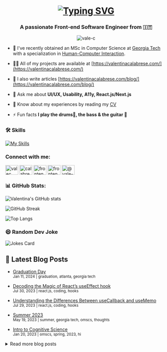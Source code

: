 <h1 align="center">
  <a href="https://git.io/typing-svg">
    <img src="https://readme-typing-svg.demolab.com?font=Fira+Code&pause=1000&color=36BCF7FF&center=true&vCenter=true&width=435&lines=Hi+%F0%9F%91%8B%2C+I'm+Valentina;Front-end+Software+Engineer;UX+Enthusiast;Welcome+to+my+GitHub!" alt="Typing SVG" />
  </a>
</h1>

<h3 align="center">A passionate Front-end Software Engineer from 🇮🇹</h3>

<p align="center">
  <img src="https://komarev.com/ghpvc/?username=vale-c&label=Profile%20views&color=0e75b6&style=flat" alt="vale-c" />
</p>

- 🔭 I've recently obtained an MSc in Computer Science at [Georgia Tech](https://omscs.gatech.edu/) with a specialization in [Human-Computer Interaction](https://omscs.gatech.edu/cs-6750-human-computer-interaction).

- 👨‍💻 All of my projects are available at [https://valentinacalabrese.com/](https://valentinacalabrese.com/)

- 📝 I also write articles [https://valentinacalabrese.com/blog/](https://valentinacalabrese.com/blog/)

- 💬 Ask me about **UI/UX, Usability, A11y, React.js/Next.js**

- 📄 Know about my experiences by reading my [CV](https://drive.google.com/file/d/14OAiKLsUT5G32jRzMWivIWQ9wIPhWFop/view?usp=sharing)

- ⚡ Fun facts **I play the drums🥁, the bass & the guitar 🎸**

### 🛠 Skills

[![My Skills](https://skillicons.dev/icons?i=js,ts,react,nextjs,html,css,sass,figma,git,docker,graphql,jest,python&theme=light)](https://skillicons.dev)

<h3 align="left">Connect with me:</h3>
<p align="left">
  <a href="https://dev.to/valec" target="blank"><img align="center" src="https://cdn.jsdelivr.net/npm/simple-icons@3.0.1/icons/dev-dot-to.svg" alt="valec" height="30" width="40" /></a>
  <a href="https://linkedin.com/in/calabresevalentina" target="blank"><img align="center" src="https://raw.githubusercontent.com/rahuldkjain/github-profile-readme-generator/master/src/images/icons/Social/linked-in-alt.svg" alt="calabresevalentina" height="30" width="40" /></a>
  <a href="https://instagram.com/frontendvale" target="blank"><img align="center" src="https://raw.githubusercontent.com/rahuldkjain/github-profile-readme-generator/master/src/images/icons/Social/instagram.svg" alt="frontendvale" height="30" width="40" /></a>
  <a href="https://dribbble.com/frontendvale" target="blank"><img align="center" src="https://raw.githubusercontent.com/rahuldkjain/github-profile-readme-generator/master/src/images/icons/Social/dribbble.svg" alt="frontendvale" height="30" width="40" /></a>
  <a href="https://medium.com/@vale-dev" target="blank"><img align="center" src="https://raw.githubusercontent.com/rahuldkjain/github-profile-readme-generator/master/src/images/icons/Social/medium.svg" alt="@vale-dev" height="30" width="40" /></a>
</p>

<h3 align="left">📊 GitHub Stats:</h3>

![Valentina's GitHub stats](https://github-readme-stats.vercel.app/api?username=vale-c&show_icons=true&theme=radical)

![GitHub Streak](https://github-readme-streak-stats.herokuapp.com/?user=vale-c&theme=radical)

![Top Langs](https://github-readme-stats.vercel.app/api/top-langs/?username=vale-c&layout=compact&theme=radical)

### 😄 Random Dev Joke
![Jokes Card](https://readme-jokes.vercel.app/api)

## 📘 Latest Blog Posts

* [Graduation Day](https://valentinacalabrese.com/blog/graduation-and-new-year-resolutions)
  <br/><sub>Jan 11, 2024 | graduation, atlanta, georgia tech</sub>

* [Decoding the Magic of React’s useEffect hook](https://valentinacalabrese.com/blog/decoding-use-effect-hook)
  <br/><sub>Jul 30, 2023 | react.js, coding, hooks</sub>

* [Understanding the Differences Between useCallback and useMemo](https://valentinacalabrese.com/blog/differences-use-memo-use-callback-hooks)
  <br/><sub>Jul 29, 2023 | react.js, coding, hooks</sub>

* [Summer 2023](https://valentinacalabrese.com/blog/summer-2023)
  <br/><sub>May 19, 2023 | summer, georgia tech, omscs, thoughts</sub>

* [Intro to Cognitive Science](https://valentinacalabrese.com/blog/spring-2023)
  <br/><sub>Jan 20, 2023 | omscs, spring, 2023, hi</sub>

<details>
  <summary>Read more blog posts</summary>

* [Almost time to wrap up](https://valentinacalabrese.com/blog/wrapping-up-2022)
  <br/><sub>Dec 28, 2022 | reflection, 2022</sub>

* [Long time no see](https://valentinacalabrese.com/blog/long-time-no-see)
  <br/><sub>Oct 22, 2022 | remote, hi, updates</sub>

* [End of year 2021](https://valentinacalabrese.com/blog/end-of-year-2021-edition)
  <br/><sub>Dec 31, 2021 | 2021, end, year, thoughts</sub>

* [Fall 2021 Updates](https://valentinacalabrese.com/blog/fall-2021-updates)
  <br/><sub>Sep 5, 2021 | updates, omscs, georgia tech</sub>

* [Design Principles](https://valentinacalabrese.com/blog/design-principles-and-why-they-matter-a-lot)
  <br/><sub>Jun 2, 2021 | design, principles, ux, ui</sub>

* [4 Different Ways to Reverse a String in Javascript](https://valentinacalabrese.com/blog/4-ways-to-reverse-a-string-in-javascript)
  <br/><sub>Jun 1, 2021 | javascript, tutorial, algorithms, string</sub>

* [Summer Break](https://valentinacalabrese.com/blog/taking-a-summer-break)
  <br/><sub>May 22, 2021 | may, 2021, omscs, summer</sub>

* [A Day in the Life of a Front-End Engineer ](https://valentinacalabrese.com/blog/day-in-the-life)
  <br/><sub>Apr 1, 2021 | cloudacademy, day in the life, front-end</sub>

* [2021 Updates](https://valentinacalabrese.com/blog/updates-about-OMSCS-and-HCI)
  <br/><sub>Mar 29, 2021 | 2021, omscs, updates</sub>

* [Goodbye 2020](https://valentinacalabrese.com/blog/goodbye-2020)
  <br/><sub>Dec 31, 2020 | end, year, 2020, thoughts</sub>

* [Goodbye 2019](https://valentinacalabrese.com/blog/goodbye-2019)
  <br/><sub>Dec 31, 2019 | end, year, 2019, thoughts</sub>

* [Mailchimp Internship](https://valentinacalabrese.com/blog/my-mailchimp-internship-in-atlanta)
  <br/><sub>Aug 25, 2019 | internship, atlanta, mailchimp</sub>

* [A New Adventure](https://valentinacalabrese.com/blog/a-new-adventure-in-the-us)
  <br/><sub>Apr 16, 2019 | adventure, mailchimp, internship</sub>

* [The Fox Internship](https://valentinacalabrese.com/blog/the-fox-internship)
  <br/><sub>Jan 1, 2019 | internship, updates, remote</sub>

* [My Adobe internship](https://valentinacalabrese.com/blog/my-adobe-internship)
  <br/><sub>Nov 11, 2018 | adobe, internship, new york</sub>

* [Mastering Resilience](https://valentinacalabrese.com/blog/the-subtle-art-of-resilience)
  <br/><sub>Jun 12, 2018 | resilience, thoughts, reflection</sub>

* [A dream come true](https://valentinacalabrese.com/blog/a-dream-come-true)
  <br/><sub>Jun 12, 2018 | dream, internship, new york</sub>

* [Hello world](https://valentinacalabrese.com/blog/welcome-to-my-portfolio-website)
  <br/><sub>Apr 5, 2018 | hello world, hi, welcome</sub>

* [NDC London 2018](https://valentinacalabrese.com/blog/ndc-london-2018)
  <br/><sub>Jan 1, 2018 | ndc, conference, london, 2018</sub>

</details>
